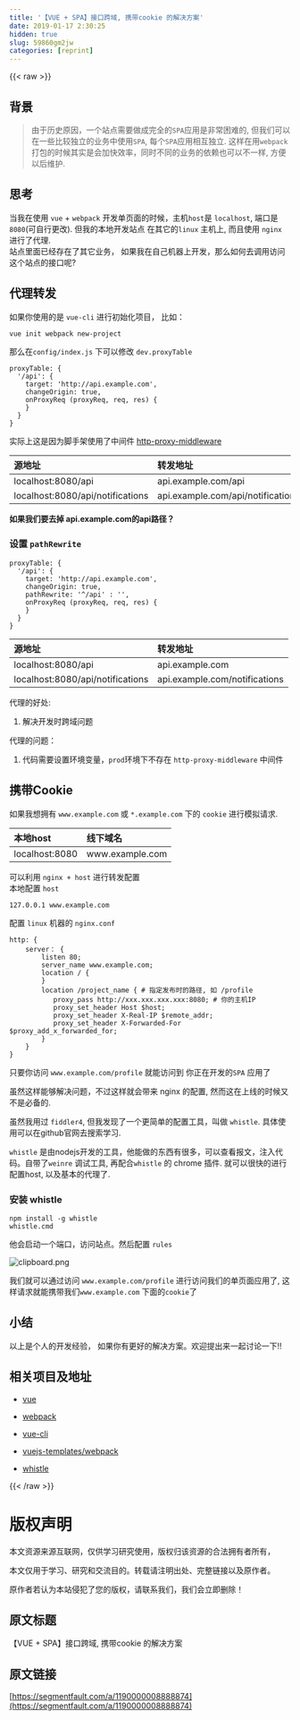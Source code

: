 ```yaml
---
title: '【VUE + SPA】接口跨域, 携带cookie 的解决方案' 
date: 2019-01-17 2:30:25
hidden: true
slug: 59860gm2jw
categories: [reprint]
---
```


{{< raw >}}

                    
<h2 id="articleHeader0">背景</h2>
<blockquote><p>由于历史原因，一个站点需要做成完全的<code>SPA</code>应用是非常困难的, 但我们可以在一些比较独立的业务中使用<code>SPA</code>, 每个<code>SPA</code>应用相互独立. 这样在用<code>webpack</code>打包的时候其实是会加快效率，同时不同的业务的依赖也可以不一样, 方便以后维护.</p></blockquote>
<h2 id="articleHeader1">思考</h2>
<p>当我在使用 <code>vue</code> + <code>webpack</code> 开发单页面的时候，主机<code>host</code>是 <code>localhost</code>, 端口是 <code>8080</code>(可自行更改). 但我的本地开发站点 在其它的<code>linux</code> 主机上, 而且使用 <code>nginx</code> 进行了代理. <br>站点里面已经存在了其它业务， 如果我在自己机器上开发，那么如何去调用访问这个站点的接口呢?</p>
<h2 id="articleHeader2">代理转发</h2>
<p>如果你使用的是 <code>vue-cli</code> 进行初始化项目， 比如：</p>
<div class="widget-codetool" style="display:none;">
      <div class="widget-codetool--inner">
      <span class="selectCode code-tool" data-toggle="tooltip" data-placement="top" title="" data-original-title="全选"></span>
      <span type="button" class="copyCode code-tool" data-toggle="tooltip" data-placement="top" data-clipboard-text="vue init webpack new-project" title="" data-original-title="复制"></span>
      <span type="button" class="saveToNote code-tool" data-toggle="tooltip" data-placement="top" title="" data-original-title="放进笔记"></span>
      </div>
      </div><pre class="hljs gradle"><code class="shell" style="word-break: break-word; white-space: initial;">vue init webpack <span class="hljs-keyword">new</span>-<span class="hljs-keyword">project</span></code></pre>
<p>那么在<code>config/index.js</code> 下可以修改 <code>dev.proxyTable</code></p>
<div class="widget-codetool" style="display:none;">
      <div class="widget-codetool--inner">
      <span class="selectCode code-tool" data-toggle="tooltip" data-placement="top" title="" data-original-title="全选"></span>
      <span type="button" class="copyCode code-tool" data-toggle="tooltip" data-placement="top" data-clipboard-text="proxyTable: {
  '/api': {
    target: 'http://api.example.com',
    changeOrigin: true,
    onProxyReq (proxyReq, req, res) {
    }
  }
}" title="" data-original-title="复制"></span>
      <span type="button" class="saveToNote code-tool" data-toggle="tooltip" data-placement="top" title="" data-original-title="放进笔记"></span>
      </div>
      </div><pre class="javascript hljs"><code class="javascript">proxyTable: {
  <span class="hljs-string">'/api'</span>: {
    <span class="hljs-attr">target</span>: <span class="hljs-string">'http://api.example.com'</span>,
    <span class="hljs-attr">changeOrigin</span>: <span class="hljs-literal">true</span>,
    onProxyReq (proxyReq, req, res) {
    }
  }
}</code></pre>
<p>实际上这是因为脚手架使用了中间件 <a href="https://github.com/chimurai/http-proxy-middleware" rel="nofollow noreferrer" target="_blank">http-proxy-middleware</a></p>
<table>
<thead><tr>
<th align="left">源地址</th>
<th align="left">转发地址</th>
</tr></thead>
<tbody>
<tr>
<td align="left">localhost:8080/api</td>
<td align="left">api.example.com/api</td>
</tr>
<tr>
<td align="left">localhost:8080/api/notifications</td>
<td align="left">api.example.com/api/notifications</td>
</tr>
</tbody>
</table>
<p><strong> 如果我们要去掉 api.example.com的api路径？</strong></p>
<h3 id="articleHeader3">设置 <code>pathRewrite</code>
</h3>
<div class="widget-codetool" style="display:none;">
      <div class="widget-codetool--inner">
      <span class="selectCode code-tool" data-toggle="tooltip" data-placement="top" title="" data-original-title="全选"></span>
      <span type="button" class="copyCode code-tool" data-toggle="tooltip" data-placement="top" data-clipboard-text="proxyTable: {
  '/api': {
    target: 'http://api.example.com',
    changeOrigin: true,
    pathRewrite: '^/api' : '',
    onProxyReq (proxyReq, req, res) {
    }
  }
}" title="" data-original-title="复制"></span>
      <span type="button" class="saveToNote code-tool" data-toggle="tooltip" data-placement="top" title="" data-original-title="放进笔记"></span>
      </div>
      </div><pre class="javascript hljs"><code class="javascript">proxyTable: {
  <span class="hljs-string">'/api'</span>: {
    <span class="hljs-attr">target</span>: <span class="hljs-string">'http://api.example.com'</span>,
    <span class="hljs-attr">changeOrigin</span>: <span class="hljs-literal">true</span>,
    <span class="hljs-attr">pathRewrite</span>: <span class="hljs-string">'^/api'</span> : <span class="hljs-string">''</span>,
    onProxyReq (proxyReq, req, res) {
    }
  }
}</code></pre>
<table>
<thead><tr>
<th align="left">源地址</th>
<th align="left">转发地址</th>
</tr></thead>
<tbody>
<tr>
<td align="left">localhost:8080/api</td>
<td align="left">api.example.com</td>
</tr>
<tr>
<td align="left">localhost:8080/api/notifications</td>
<td align="left">api.example.com/notifications</td>
</tr>
</tbody>
</table>
<p>代理的好处:</p>
<ol><li><p>解决开发时跨域问题</p></li></ol>
<p>代理的问题：</p>
<ol><li><p>代码需要设置环境变量，<code>prod</code>环境下不存在 <code>http-proxy-middleware</code> 中间件</p></li></ol>
<h2 id="articleHeader4">携带Cookie</h2>
<p>如果我想拥有 <code>www.example.com</code> 或 <code>*.example.com</code> 下的 <code>cookie</code> 进行模拟请求.</p>
<table>
<thead><tr>
<th align="left">本地host</th>
<th align="left">线下域名</th>
</tr></thead>
<tbody><tr>
<td align="left">localhost:8080</td>
<td align="left">www.example.com</td>
</tr></tbody>
</table>
<p>可以利用 <code>nginx + host</code> 进行转发配置<br>本地配置 <code>host</code></p>
<div class="widget-codetool" style="display:none;">
      <div class="widget-codetool--inner">
      <span class="selectCode code-tool" data-toggle="tooltip" data-placement="top" title="" data-original-title="全选"></span>
      <span type="button" class="copyCode code-tool" data-toggle="tooltip" data-placement="top" data-clipboard-text="127.0.0.1 www.example.com" title="" data-original-title="复制"></span>
      <span type="button" class="saveToNote code-tool" data-toggle="tooltip" data-placement="top" title="" data-original-title="放进笔记"></span>
      </div>
      </div><pre class="hljs css"><code style="word-break: break-word; white-space: initial;">127<span class="hljs-selector-class">.0</span><span class="hljs-selector-class">.0</span><span class="hljs-selector-class">.1</span> <span class="hljs-selector-tag">www</span><span class="hljs-selector-class">.example</span><span class="hljs-selector-class">.com</span></code></pre>
<p>配置 <code>linux</code> 机器的 <code>nginx.conf</code></p>
<div class="widget-codetool" style="display:none;">
      <div class="widget-codetool--inner">
      <span class="selectCode code-tool" data-toggle="tooltip" data-placement="top" title="" data-original-title="全选"></span>
      <span type="button" class="copyCode code-tool" data-toggle="tooltip" data-placement="top" data-clipboard-text="http: {
    server： {
        listen 80;  
        server_name www.example.com;
        location / {
        }
        location /project_name { # 指定发布时的路径, 如 /profile
           proxy_pass http://xxx.xxx.xxx.xxx:8080; # 你的主机IP
           proxy_set_header Host $host;
           proxy_set_header X-Real-IP $remote_addr;
           proxy_set_header X-Forwarded-For $proxy_add_x_forwarded_for;
        }
    }
}" title="" data-original-title="复制"></span>
      <span type="button" class="saveToNote code-tool" data-toggle="tooltip" data-placement="top" title="" data-original-title="放进笔记"></span>
      </div>
      </div><pre class="hljs xquery"><code>http: {
    server： {
        listen <span class="hljs-number">80</span>;  
        server_name www.example.com;
        location / {
        }
        location /project_name { # 指定发布时的路径, 如 /profile
           proxy_pass http://xxx.xxx.xxx.xxx:<span class="hljs-number">8080</span>; # 你的主机IP
           proxy_set_header Host $host;
           proxy_set_header X-Real-IP $remote_addr;
           proxy_set_header X-Forwarded-For $proxy_add_x_forwarded_for;
        }
    }
}</code></pre>
<p>只要你访问 <code>www.example.com/profile</code> 就能访问到 你正在开发的<code>SPA</code> 应用了</p>
<p>虽然这样能够解决问题，不过这样就会带来 nginx 的配置, 然而这在上线的时候又不是必备的.</p>
<p>虽然我用过 <code>fiddler4</code>, 但我发现了一个更简单的配置工具，叫做 <code>whistle</code>. 具体使用可以在github官网去搜索学习.</p>
<p><code>whistle</code> 是由nodejs开发的工具，他能做的东西有很多，可以查看报文，注入代码。自带了<code>weinre</code> 调试工具, 再配合<code>whistle</code> 的 chrome 插件. 就可以很快的进行配置host, 以及基本的代理了.</p>
<h3 id="articleHeader5">安装 whistle</h3>
<div class="widget-codetool" style="display:none;">
      <div class="widget-codetool--inner">
      <span class="selectCode code-tool" data-toggle="tooltip" data-placement="top" title="" data-original-title="全选"></span>
      <span type="button" class="copyCode code-tool" data-toggle="tooltip" data-placement="top" data-clipboard-text="npm install -g whistle
whistle.cmd" title="" data-original-title="复制"></span>
      <span type="button" class="saveToNote code-tool" data-toggle="tooltip" data-placement="top" title="" data-original-title="放进笔记"></span>
      </div>
      </div><pre class="hljs cmake"><code>npm <span class="hljs-keyword">install</span> -g whistle
whistle.cmd</code></pre>
<p>他会启动一个端口，访问站点。然后配置 <code>rules</code></p>
<p><span class="img-wrap"><img data-src="/img/bVLsya?w=506&amp;h=61" src="https://static.alili.tech/img/bVLsya?w=506&amp;h=61" alt="clipboard.png" title="clipboard.png" style="cursor: pointer; display: inline;"></span></p>
<p>我们就可以通过访问 <code>www.example.com/profile</code> 进行访问我们的单页面应用了, 这样请求就能携带我们<code>www.example.com</code> 下面的<code>cookie</code>了</p>
<h2 id="articleHeader6">小结</h2>
<p>以上是个人的开发经验， 如果你有更好的解决方案。欢迎提出来一起讨论一下!!</p>
<h2 id="articleHeader7">相关项目及地址</h2>
<ul>
<li><p><a href="https://github.com/vuejs/vue" rel="nofollow noreferrer" target="_blank">vue</a></p></li>
<li><p><a href="https://github.com/webpack/webpack" rel="nofollow noreferrer" target="_blank">webpack</a></p></li>
<li><p><a href="https://github.com/vuejs/vue-cli" rel="nofollow noreferrer" target="_blank">vue-cli</a></p></li>
<li><p><a href="https://github.com/vuejs-templates/webpack" rel="nofollow noreferrer" target="_blank">vuejs-templates/webpack</a></p></li>
<li><p><a href="https://github.com/avwo/whistle" rel="nofollow noreferrer" target="_blank">whistle</a></p></li>
</ul>

                
{{< /raw >}}

# 版权声明
本文资源来源互联网，仅供学习研究使用，版权归该资源的合法拥有者所有，

本文仅用于学习、研究和交流目的。转载请注明出处、完整链接以及原作者。

原作者若认为本站侵犯了您的版权，请联系我们，我们会立即删除！

## 原文标题
【VUE + SPA】接口跨域, 携带cookie 的解决方案

## 原文链接
[https://segmentfault.com/a/1190000008888874](https://segmentfault.com/a/1190000008888874)

